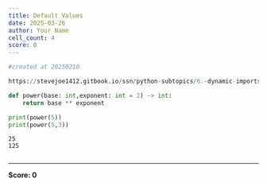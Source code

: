 ```yaml
---
title: Default Values
date: 2025-03-26
author: Your Name
cell_count: 4
score: 0
---
```


```python
#created at 20250210
```


```python
https://stevejoe1412.gitbook.io/ssn/python-subtopics/6.-dynamic-imports
```


```python
def power(base: int,exponent: int = 2) -> int:
    return base ** exponent

print(power(5))
print(power(5,3))
```

    25
    125



```python

```


---
**Score: 0**